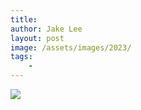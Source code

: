 ```yaml
---
title:
author: Jake Lee
layout: post
image: /assets/images/2023/
tags:
    - 
---
```


 [![](/assets/images/2023/example-thumbnail.png)](/assets/images/2023/example.png)